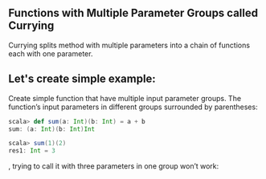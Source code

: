 ## Functions with Multiple Parameter Groups called Currying
Currying splits method with multiple parameters into a chain of functions each with one parameter.

## Let's create simple example:

Create simple function that have multiple input parameter groups.  The function’s input parameters in different groups surrounded by parentheses:
```scala
scala> def sum(a: Int)(b: Int) = a + b
sum: (a: Int)(b: Int)Int

scala> sum(1)(2)
res1: Int = 3
```
, trying to call it with three parameters in one group won’t work:
<!--stackedit_data:
eyJoaXN0b3J5IjpbMTE0NzAwNzY3LDQ2ODk5MDI5NiwxMjc0OT
Y1ODUyLDgxNzg2MTgxMyw1MjEyNzQyOTMsLTMwNzI5MjQ3LDEy
MTUxMzI1MzIsLTEzNDMxODYwNDcsMTg2NjM3MzAxMywtMTE5Mj
c3NDc1NSw5NzYxNDc0NzMsLTg5Mzc2ODg0LC0xMDc5NDM0MTM3
LC01NjUxMTM2MzcsLTE1Njk5MDQxNDIsMTgxNDgzNDQyNywyMD
I3MDU2NjczLC0xMjU5ODkwMDYxLC0xNDUzNjgwNjksMTM0MjI3
MjU4MV19
-->